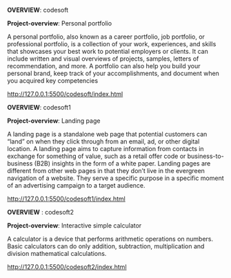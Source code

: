 **OVERVIEW**: codesoft

**Project-overview**: Personal portfolio 

A personal portfolio, also known as a career portfolio, job portfolio, or professional portfolio, is a collection of your work, experiences, and skills that showcases your best work to potential employers or clients. It can include written and visual overviews of projects, samples, letters of recommendation, and more. A portfolio can also help you build your personal brand, keep track of your accomplishments, and document when you acquired key competencies

http://127.0.0.1:5500/codesoft/index.html



**OVERVIEW**: codesoft1

**Project-overview**: Landing page

A landing page is a standalone web page that potential customers can “land” on when they click through from an email, ad, or other digital location. A landing page aims to capture information from contacts in exchange for something of value, such as a retail offer code or business-to-business (B2B) insights in the form of a white paper. Landing pages are different from other web pages in that they don’t live in the evergreen navigation of a website. They serve a specific purpose in a specific moment of an advertising campaign to a target audience.

http://127.0.0.1:5500/codesoft1/index.html



**OVERVIEW** : codesoft2

**Project-overview**: Interactive simple calculator

A calculator is a device that performs arithmetic operations on numbers. Basic calculators can do only addition, subtraction, multiplication and division mathematical calculations.

http://127.0.0.1:5500/codesoft2/index.html
